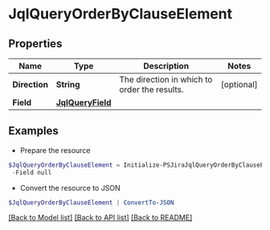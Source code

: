 # JqlQueryOrderByClauseElement
## Properties

Name | Type | Description | Notes
------------ | ------------- | ------------- | -------------
**Direction** | **String** | The direction in which to order the results. | [optional] 
**Field** | [**JqlQueryField**](JqlQueryField.md) |  | 

## Examples

- Prepare the resource
```powershell
$JqlQueryOrderByClauseElement = Initialize-PSJiraJqlQueryOrderByClauseElement  -Direction null `
 -Field null
```

- Convert the resource to JSON
```powershell
$JqlQueryOrderByClauseElement | ConvertTo-JSON
```

[[Back to Model list]](../README.md#documentation-for-models) [[Back to API list]](../README.md#documentation-for-api-endpoints) [[Back to README]](../README.md)

